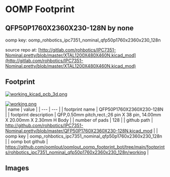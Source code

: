 # OOMP Footprint  
## QFP50P1760X2360X230-128N  by none  
  
oomp key: oomp_rohbotics_ipc7351_nominal_qfp50p1760x2360x230_128n  
  
source repo at: [http://gitlab.com/rohbotics/IPC7351-Nominal.pretty/blob/master/XTAL1200X480X460N.kicad_mod](http://gitlab.com/rohbotics/IPC7351-Nominal.pretty/blob/master/XTAL1200X480X460N.kicad_mod)  
## Footprint  
  
[![working_kicad_pcb_3d.png](working_kicad_pcb_3d_600.png)](working_kicad_pcb_3d.png)  
  
[![working.png](working_600.png)](working.png)  
| name | value | 
| --- | --- | 
| footprint name | QFP50P1760X2360X230-128N | 
| footprint description | QFP,0.50mm pitch,rect.;26 pin X 38 pin, 14.00mm X 20.00mm X 2.30mm H Body | 
| number of pads | 128 | 
| github path | http://github.com/rohbotics/IPC7351-Nominal.pretty/blob/master/QFP50P1760X2360X230-128N.kicad_mod | 
| oomp key | oomp_rohbotics_ipc7351_nominal_qfp50p1760x2360x230_128n | 
| oomp bot github | https://github.com/oomlout/oomlout_oomp_footprint_bot/tree/main/footprints/rohbotics_ipc7351_nominal_qfp50p1760x2360x230_128n/working | 
## Images  
